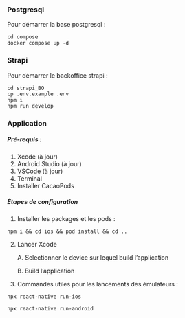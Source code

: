 ### Postgresql

Pour démarrer la base postgresql :
```
cd compose
docker compose up -d
```

### Strapi
Pour démarrer le backoffice strapi :
```
cd strapi_BO
cp .env.example .env
npm i
npm run develop
```

### Application

##### Pré-requis :
1.  Xcode (à jour)
2.  Android Studio (à jour)
3.  VSCode (à jour)
4.  Terminal
5.  Installer CacaoPods

##### Étapes de configuration

1.  Installer les packages et les pods :

```tsx
npm i && cd ios && pod install && cd ..
```

2.  Lancer Xcode
    
    A. Selectionner le device sur lequel build l’application
    
    B. Build l’application

2.  Commandes utiles pour les lancements des émulateurs :
    
```tsx
npx react-native run-ios
```
```tsx
npx react-native run-android
```
